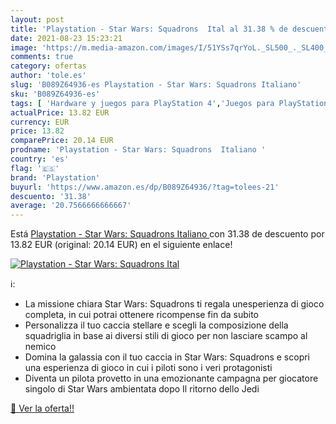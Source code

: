 ```yaml
---
layout: post
title: 'Playstation - Star Wars: Squadrons  Ital al 31.38 % de descuento'
date: 2021-08-23 15:23:21
image: 'https://m.media-amazon.com/images/I/51YSs7qrYoL._SL500_._SL400_.jpg'
comments: true
category: ofertas
author: 'tole.es'
slug: 'B089Z64936-es Playstation - Star Wars: Squadrons Italiano'
sku: 'B089Z64936-es'
tags: [ 'Hardware y juegos para PlayStation 4','Juegos para PlayStation 4','Videojuegos','playstation', ]
actualPrice: 13.82 EUR
currency: EUR
price: 13.82
comparePrice: 20.14 EUR
prodname: 'Playstation - Star Wars: Squadrons  Italiano '
country: 'es'
flag: '🇪🇸'
brand: 'Playstation'
buyurl: 'https://www.amazon.es/dp/B089Z64936/?tag=tolees-21'
descuento: '31.38'
average: '20.7566666666667'
---
```


Está [Playstation - Star Wars: Squadrons  Italiano ](https://www.amazon.es/dp/B089Z64936/?tag=tolees-21) con 31.38 de descuento por 13.82 EUR (original: 20.14 EUR) en el siguiente enlace!

[![Playstation - Star Wars: Squadrons  Ital](https://m.media-amazon.com/images/I/51YSs7qrYoL._SL500_._SL400_.jpg)](https://www.amazon.es/dp/B089Z64936/?tag=tolees-21)

ℹ️:

- La missione chiara Star Wars: Squadrons ti regala unesperienza di gioco completa, in cui potrai ottenere ricompense fin da subito
- Personalizza il tuo caccia stellare e scegli la composizione della squadriglia in base ai diversi stili di gioco per non lasciare scampo al nemico
- Domina la galassia con il tuo caccia in Star Wars: Squadrons e scopri una esperienza di gioco in cui i piloti sono i veri protagonisti
- Diventa un pilota provetto in una emozionante campagna per giocatore singolo di Star Wars ambientata dopo Il ritorno dello Jedi

[🛒 Ver la oferta!!](https://www.amazon.es/dp/B089Z64936/?tag=tolees-21)
